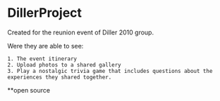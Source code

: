 # DillerProject

Created for the reunion event of Diller 2010 group.

Were they are able to see:

	1. The event itinerary
	2. Upload photos to a shared gallery
	3. Play a nostalgic trivia game that includes questions about the experiences they shared together.

**open source
